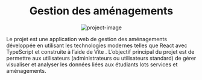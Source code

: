 <h1 align="center" id="title">Gestion des aménagements</h1>

<p align="center"><img src="https://socialify.git.ci/alayaramzys/Amenagement_Lots/image?font=Source+Code+Pro&amp;language=1&amp;name=1&amp;owner=1&amp;pattern=Brick+Wall&amp;stargazers=1&amp;theme=Light" alt="project-image"></p>

<p id="description">Le projet est une application web de gestion des aménagements développée en utilisant les technologies modernes telles que React avec TypeScript et construite à l’aide de Vite . L’objectif principal du projet est de permettre aux utilisateurs (administrateurs ou utilisateurs standard) de gérer visualiser et analyser les données liées aux étudiants lots services et aménagements.</p>
